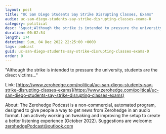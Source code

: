 ```yaml
---
layout: post
title: "UC San Diego Students Say Strike Disrupting Classes, Exams"
audio: uc-san-diego-students-say-strike-disrupting-classes-exams-0
category: political
desc: "&quot;Although the strike is intended to pressure the university, students are the direct victims...&quot;"
duration: 00:02:54
length: 174
datetime: Sun, 04 Dec 2022 22:25:00 +0000
tags: podcast
guid: uc-san-diego-students-say-strike-disrupting-classes-exams-0
order: 0
---
```

&quot;Although the strike is intended to pressure the university, students are the direct victims...&quot;

Link: [https://www.zerohedge.com/political/uc-san-diego-students-say-strike-disrupting-classes-exams](https://www.zerohedge.com/political/uc-san-diego-students-say-strike-disrupting-classes-exams)

About: The Zerohedge Podcast is a non-commercial, automated program, designed to give people a way to get news from Zerohedge in an audio format.  I am actively working on tweaking and improving the setup to create a better listening experience (October 2022).  Suggestions are welcome: [zerohedgePodcast@outlook.com](mailto:zerohedgePodcast@outlook.com)